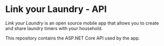 # Link your Laundry - API
*Link your Laundry* is an open source mobile app that allows you to create and share laundry timers with your household.

This repository contains the ASP.NET Core API used by the app.
